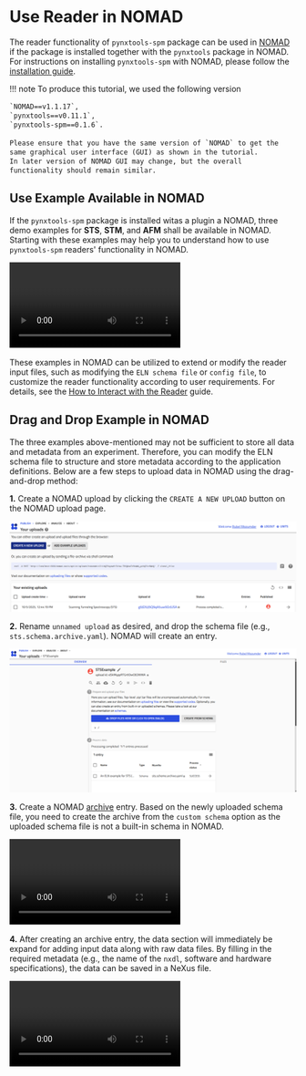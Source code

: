 # __Use Reader in NOMAD__

The reader functionality of `pynxtools-spm` package can be used in [NOMAD](https://nomad-lab.eu/nomad-lab/) if the package is installed together with the `pynxtools` package in NOMAD. For instructions on installing `pynxtools-spm` with NOMAD, please follow the [installation guide](../tutorials/installation.md#install-pynxtools-spm-with-nomad).

!!! note
    To produce this tutorial, we used the following version

    `NOMAD==v1.1.17`, 
    `pynxtools==v0.11.1`,
    `pynxtools-spm==0.1.6`.

    Please ensure that you have the same version of `NOMAD` to get the same graphical user interface (GUI) as shown in the tutorial.
    In later version of NOMAD GUI may change, but the overall functionality should remain similar.
    
## __Use Example Available in NOMAD__

If the `pynxtools-spm` package is installed witas a plugin a NOMAD, three demo examples for __STS__, __STM__, and __AFM__ shall be available in NOMAD. Starting with these examples may help you to understand how to use `pynxtools-spm` readers' functionality in NOMAD.

<video controls>
  <source src="../assets/DemoFromExampleUpload.webm" type="video/mp4">
</video>

These examples in NOMAD can be utilized to extend or modify the reader input files, such as modifying the `ELN schema file` or `config file`, to customize the reader functionality according to user requirements. For details, see the [How to Interact with the Reader](../how-to-guides/how-to-use-the-reader.md) guide.

## __Drag and Drop Example in NOMAD__

The three examples above-mentioned may not be sufficient to store all data and metadata from an experiment. Therefore, you can modify the ELN schema file to structure and store metadata according to the application definitions. Below are a few steps to upload data in NOMAD using the drag-and-drop method:

__1.__ Create a NOMAD upload by clicking the `CREATE A NEW UPLOAD` button on the NOMAD upload page.

<div class="scrollable-img">
    <img src="../assets/create_upload.png"
          alt="create_upload">
</div>

__2.__ Rename `unnamed upload` as desired, and drop the schema file (e.g., `sts.schema.archive.yaml`). NOMAD will create an entry.

<div class="scrollable-img">
    <img src="../assets/upload_schema_eln.png"
          alt="Sample Image">
</div>

__3.__ Create a NOMAD [archive](https://nomad-lab.eu/prod/v1/docs/reference/glossary.html#archive) entry. Based on the newly uploaded schema file, you need to create the archive from the `custom schema` option as the uploaded schema file is not a built-in schema in NOMAD.

<video controls>
  <source src="../assets/CreateArchiveFromCustomSchema.webm" type="video/mp4">
</video>

__4.__ After creating an archive entry, the data section will immediately be expand for adding input data along with raw data files. By filling in the required metadata (e.g., the name of the `nxdl`, software and hardware specifications), the data can be saved in a NeXus file.

<video controls>
  <source src="../assets/FinishupCustomizeUpload.webm" type="video/mp4">
</video>